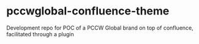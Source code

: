 # pccwglobal-confluence-theme
Development repo for POC of a PCCW Global brand on top of confluence, facilitated through a plugin
